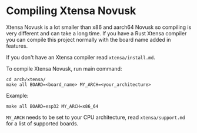 # Compiling Xtensa Novusk

Xtensa Novusk is a lot smaller than x86 and aarch64 Novusk so compiling is very different and can take a long time. If
you have a Rust Xtensa compiler you can compile this project normally with the board name added in features.

If you don't have an Xtensa compiler read ``xtensa/install.md``.

To compile Xtensa Novusk, run main command:
```commandline
cd arch/xtensa/
make all BOARD=<board_name> MY_ARCH=<your_architecture>
```

Example:
```commandline
make all BOARD=esp32 MY_ARCH=x86_64
```

``MY_ARCH`` needs to be set to your CPU architecture, read ``xtensa/support.md`` for a list of supported boards.